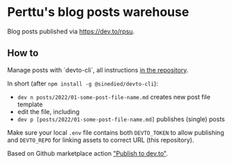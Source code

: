 # Perttu's blog posts warehouse

Blog posts published via https://dev.to/rpsu.

## How to

Manage posts with ´devto-cli´, all instructions [in the repository](https://github.com/sinedied/devto-cli#usage). 

In short (after `npm install -g @sinedied/devto-cli`):

* `dev n posts/2022/01-some-post-file-name.md` creates new post file template
* edit the file, including 
* `dev p [posts/2022/01-some-post-file-name.md]` publishes (single) posts

Make sure your local `.env` file contains both `DEVTO_TOKEN` to allow publishing and `DEVTO_REPO` for linking assets to correct URL (this repository).

Based on Github marketplace action ["Publish to dev.to"](https://github.com/marketplace/actions/publish-to-dev-to).
